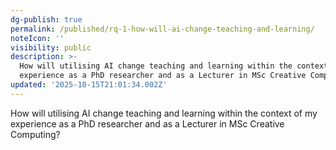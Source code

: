 ```yaml
---
dg-publish: true
permalink: /published/rq-1-how-will-ai-change-teaching-and-learning/
noteIcon: ''
visibility: public
description: >-
  How will utilising AI change teaching and learning within the context of my
  experience as a PhD researcher and as a Lecturer in MSc Creative Computing?
updated: '2025-10-15T21:01:34.002Z'
---
```


How will utilising AI change teaching and learning within the context of my experience as a PhD researcher and as a Lecturer in MSc Creative Computing?
